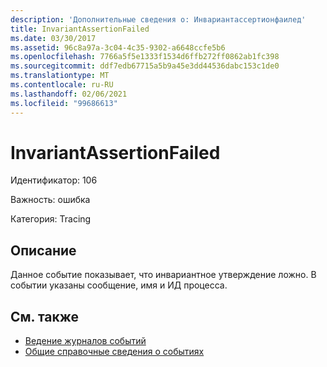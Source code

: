 ```yaml
---
description: 'Дополнительные сведения о: Инвариантассертионфаилед'
title: InvariantAssertionFailed
ms.date: 03/30/2017
ms.assetid: 96c8a97a-3c04-4c35-9302-a6648ccfe5b6
ms.openlocfilehash: 7766a5f5e1333f1534d6ffb272ff0862ab1fc398
ms.sourcegitcommit: ddf7edb67715a5b9a45e3dd44536dabc153c1de0
ms.translationtype: MT
ms.contentlocale: ru-RU
ms.lasthandoff: 02/06/2021
ms.locfileid: "99686613"
---
```

# <a name="invariantassertionfailed"></a>InvariantAssertionFailed

Идентификатор: 106  
  
 Важность: ошибка  
  
 Категория: Tracing  
  
## <a name="description"></a>Описание  

 Данное событие показывает, что инвариантное утверждение ложно. В событии указаны сообщение, имя и ИД процесса.  
  
## <a name="see-also"></a>См. также

- [Ведение журналов событий](index.md)
- [Общие справочные сведения о событиях](events-general-reference.md)
